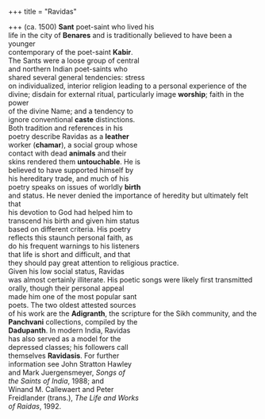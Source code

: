 +++
title = "Ravidas"

+++
(ca. 1500) **Sant** poet-saint who lived his  
life in the city of **Benares** and is traditionally believed to have been a younger  
contemporary of the poet-saint **Kabir**.  
The Sants were a loose group of central  
and northern Indian poet-saints who  
shared several general tendencies: stress  
on individualized, interior religion leading to a personal experience of the  
divine; disdain for external ritual, particularly image **worship**; faith in the power  
of the divine Name; and a tendency to  
ignore conventional **caste** distinctions.  
Both tradition and references in his  
poetry describe Ravidas as a **leather**  
worker (**chamar**), a social group whose  
contact with dead **animals** and their  
skins rendered them **untouchable**. He is  
believed to have supported himself by  
his hereditary trade, and much of his  
poetry speaks on issues of worldly **birth**  
and status. He never denied the importance of heredity but ultimately felt that  
his devotion to God had helped him to  
transcend his birth and given him status  
based on different criteria. His poetry  
reflects this staunch personal faith, as  
do his frequent warnings to his listeners  
that life is short and difficult, and that  
they should pay great attention to religious practice.  
Given his low social status, Ravidas  
was almost certainly illiterate. His poetic songs were likely first transmitted  
orally, though their personal appeal  
made him one of the most popular sant  
poets. The two oldest attested sources  
of his work are the **Adigranth**, the scripture for the Sikh community, and the  
**Panchvani** collections, compiled by the  
**Dadupanth**. In modern India, Ravidas  
has also served as a model for the  
depressed classes; his followers call  
themselves **Ravidasis**. For further  
information see John Stratton Hawley  
and Mark Juergensmeyer, *Songs of*  
*the Saints of India*, 1988; and  
Winand M. Callewaert and Peter  
Freidlander (trans.), *The Life and Works*  
*of Raidas*, 1992.